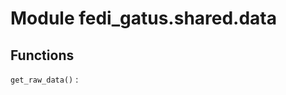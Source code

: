 Module fedi_gatus.shared.data
=============================

Functions
---------

    
`get_raw_data()`
: